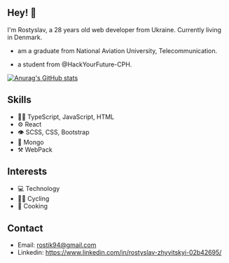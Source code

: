 ## Hey! 👋
I'm Rostyslav, a 28 years old web developer from Ukraine. Currently living in Denmark.

- am a graduate from National Aviation University, Telecommunication.

- a student from @HackYourFuture-CPH.

[![Anurag's GitHub stats](https://github-readme-stats.vercel.app/api?username=RZhyvitskyi)](https://github.com/anuraghazra/github-readme-stats)

## Skills
- 👨‍💻 TypeScript, JavaScript, HTML
- ⚙️ React
- 👁️ SCSS, CSS, Bootstrap
- 💽 Mongo
- ⚒️ WebPack

## Interests 
- 💻 Technology
- 🚴‍♂️ Cycling 
- 🍳 Cooking

## Contact
- Email: rostik94@gmail.com
- Linkedin: https://www.linkedin.com/in/rostyslav-zhyvitskyi-02b42695/
